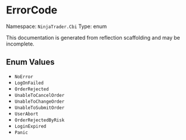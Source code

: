 # ErrorCode

Namespace: `NinjaTrader.Cbi`
Type: enum

This documentation is generated from reflection scaffolding and may be incomplete.

## Enum Values
- `NoError`
- `LogOnFailed`
- `OrderRejected`
- `UnableToCancelOrder`
- `UnableToChangeOrder`
- `UnableToSubmitOrder`
- `UserAbort`
- `OrderRejectedByRisk`
- `LoginExpired`
- `Panic`
